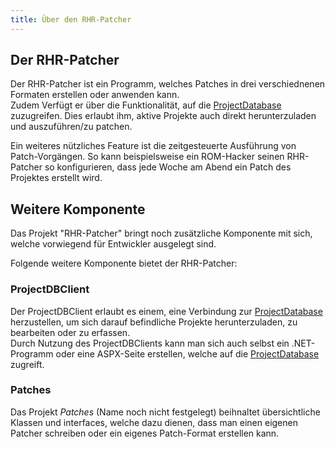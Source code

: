 ```yaml
---
title: Über den RHR-Patcher
---
```


## Der RHR-Patcher

Der RHR-Patcher ist ein Programm, welches Patches in drei verschiednenen Formaten erstellen oder anwenden kann.  
Zudem Verfügt er über die Funktionalität, auf die [ProjectDatabase] zuzugreifen.
Dies erlaubt ihm, aktive Projekte auch direkt herunterzuladen und auszuführen/zu patchen.

Ein weiteres nützliches Feature ist die zeitgesteuerte Ausführung von Patch-Vorgängen.
So kann beispielsweise ein ROM-Hacker seinen RHR-Patcher so konfigurieren,
dass jede Woche am Abend ein Patch des Projektes erstellt wird.

## Weitere Komponente

Das Projekt "RHR-Patcher" bringt noch zusätzliche Komponente mit sich,
welche vorwiegend für Entwickler ausgelegt sind.

Folgende weitere Komponente bietet der RHR-Patcher:

### ProjectDBClient

Der ProjectDBClient erlaubt es einem, eine Verbindung zur [ProjectDatabase] herzustellen,
um sich darauf befindliche Projekte herunterzuladen, zu bearbeiten oder zu erfassen.  
Durch Nutzung des ProjectDBClients kann man sich auch selbst ein .NET-Programm oder
eine ASPX-Seite erstellen, welche auf die [ProjectDatabase] zugreift.

### Patches
Das Projekt _Patches_ (Name noch nicht festgelegt) beihnaltet übersichtliche Klassen und interfaces,
welche dazu dienen, dass man einen eigenen Patcher schreiben oder ein eigenes Patch-Format erstellen kann.

<!--- References --->
[ProjectDatabase]: https://rhrpatcher.romresources.net/?Home